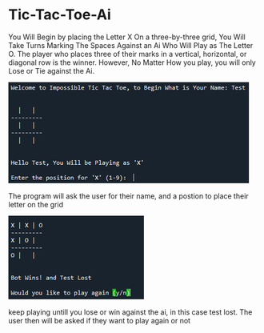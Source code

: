 # Tic-Tac-Toe-Ai

You Will Begin by placing the Letter X On a three-by-three grid, You Will Take Turns Marking The Spaces Against an Ai Who Will Play as The Letter O. The player who places three of their marks in a vertical, horizontal, or diagonal row is the winner. However, No Matter How you play, you will only Lose or Tie against the Ai.

![](images/test1.PNG)

The program will ask the user for their name, and a postion to place their letter on the grid

![](images/Test2.PNG)

keep playing untill you lose or win against the ai, in this case test lost. The user then will be asked if they want to play again or not
